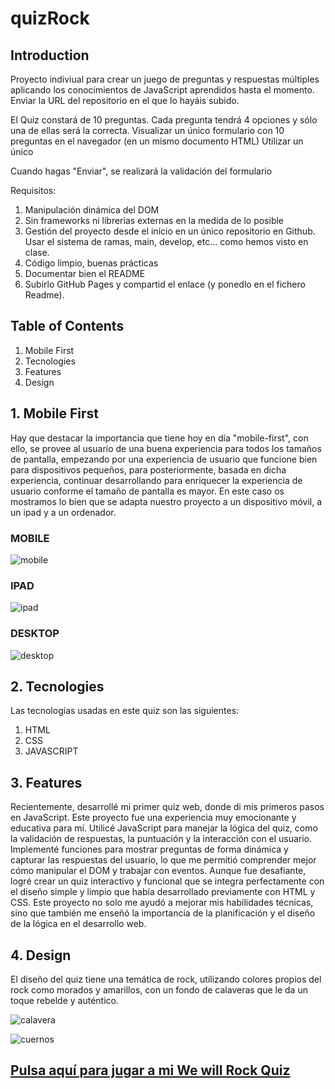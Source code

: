 # quizRock 

## Introduction
Proyecto indiviual para crear un juego de preguntas y respuestas múltiples aplicando los conocimientos de JavaScript aprendidos hasta el momento. Enviar la URL del repositorio en el que lo hayáis subido. 

El Quiz constará de 10 preguntas. Cada pregunta tendrá 4 opciones y sólo una de ellas será la correcta.
Visualizar un único formulario con 10 preguntas en el navegador (en un mismo documento HTML)
Utilizar un único <form>
Cuando hagas "Enviar", se realizará la validación del formulario

Requisitos:
1. Manipulación dinámica del DOM
2. Sin frameworks ni librerias externas en la medida de lo posible
3. Gestión del proyecto desde el inicio en un único repositorio en Github. Usar el sistema de ramas, main, develop, etc... como hemos visto en clase.
4. Código limpio, buenas prácticas
5. Documentar bien el README
6. Subirlo GitHub Pages y compartid el enlace (y ponedlo en el fichero Readme).

## Table of Contents
1. Mobile First
2. Tecnologies
3. Features
4. Design

## 1. Mobile First

Hay que destacar la importancia que tiene hoy en día "mobile-first", con ello, se provee al usuario de una buena experiencia para todos los tamaños de pantalla, empezando por una experiencia de usuario que funcione bien para dispositivos pequeños, para posteriormente, basada en dicha experiencia, continuar desarrollando para enriquecer la experiencia de usuario conforme el tamaño de pantalla es mayor. En este caso os mostramos lo bien que se adapta nuestro proyecto a un dispositivo móvil, a un ipad y a un ordenador.

### MOBILE

![mobile](https://github.com/Gemagit/quizRock/assets/143506667/bd1c97f4-da0f-4a5d-a800-d237d35dbd26)

### IPAD

![ipad](https://github.com/Gemagit/quizRock/assets/143506667/14ea30ec-a9e4-44f0-b367-5d75b22f9532)

### DESKTOP

![desktop](https://github.com/Gemagit/quizRock/assets/143506667/07c7c151-39c5-4f02-9a64-3b32f2a403ba)

## 2. Tecnologies

Las tecnologías usadas en este quiz son las siguientes:
1. HTML
2. CSS
3. JAVASCRIPT


## 3. Features

Recientemente, desarrollé mi primer quiz web, donde di mis primeros pasos en JavaScript. Este proyecto fue una experiencia muy emocionante y educativa para mí. Utilicé JavaScript para manejar la lógica del quiz, como la validación de respuestas, la puntuación y la interacción con el usuario. Implementé funciones para mostrar preguntas de forma dinámica y capturar las respuestas del usuario, lo que me permitió comprender mejor cómo manipular el DOM y trabajar con eventos. Aunque fue desafiante, logré crear un quiz interactivo y funcional que se integra perfectamente con el diseño simple y limpio que había desarrollado previamente con HTML y CSS. Este proyecto no solo me ayudó a mejorar mis habilidades técnicas, sino que también me enseñó la importancia de la planificación y el diseño de la lógica en el desarrollo web.

## 4. Design

El diseño del quiz tiene una temática de rock, utilizando colores propios del rock como morados y amarillos, con un fondo de calaveras que le da un toque rebelde y auténtico. 

![calavera](https://github.com/Gemagit/quizRock/assets/143506667/85708f95-7a91-4b9a-9acc-b38160a5d4cb)

![cuernos](https://github.com/Gemagit/quizRock/assets/143506667/09e14418-07af-4406-95e7-d5295064bdb3)



## [Pulsa aquí para jugar a mi We will Rock Quiz](https://gemagit.github.io/quizRock/index.html)
